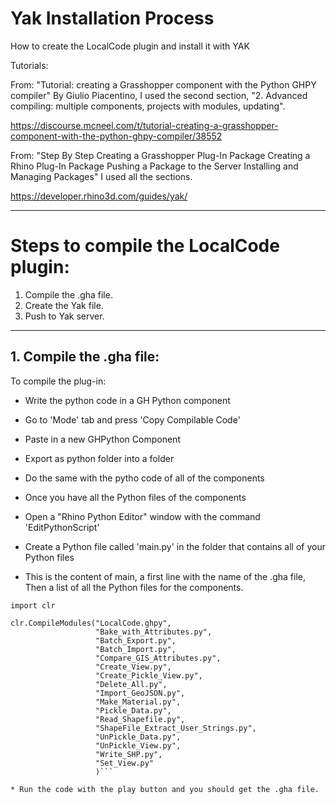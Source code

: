 # Yak Installation Process


How to create the LocalCode plugin 
and install it with YAK

Tutorials:

From: "Tutorial: creating a Grasshopper component with the Python GHPY compiler"
By Giulio Piacentino, I used the second section, "2. Advanced compiling: multiple components, projects with modules, updating".

https://discourse.mcneel.com/t/tutorial-creating-a-grasshopper-component-with-the-python-ghpy-compiler/38552

From: "Step By Step
Creating a Grasshopper Plug-In Package
Creating a Rhino Plug-In Package
Pushing a Package to the Server
Installing and Managing Packages" 
I used all the sections. 

https://developer.rhino3d.com/guides/yak/

------------------

# Steps to compile the LocalCode plugin:
1. Compile the .gha file. 
2. Create the Yak file. 
3. Push to Yak server. 

------------------

## 1. Compile the .gha file:
To compile the plug-in:
* Write the python code in a GH Python component
* Go to 'Mode' tab and press 'Copy Compilable Code'
* Paste in a new GHPython Component 
* Export as python folder into a folder
* Do the same with the pytho code of all of the components

* Once you have all the Python files of the components
* Open a "Rhino Python Editor" window with the command 'EditPythonScript'
* Create a Python file called 'main.py' in the folder that contains all of your Python files
* This is the content of main, a first line with the name of the .gha file, 
Then a list of all the Python files for the components.

```
import clr

clr.CompileModules("LocalCode.ghpy",
                   "Bake_with_Attributes.py",
                   "Batch_Export.py",
                   "Batch_Import.py",
                   "Compare_GIS_Attributes.py",
                   "Create_View.py",
                   "Create_Pickle_View.py",
                   "Delete_All.py",
                   "Import_GeoJSON.py",
                   "Make_Material.py",
                   "Pickle_Data.py",
                   "Read_Shapefile.py",
                   "ShapeFile_Extract_User_Strings.py",
                   "UnPickle_Data.py",
                   "UnPickle_View.py",
                   "Write_SHP.py",
                   "Set_View.py"
                   )```
        
* Run the code with the play button and you should get the .gha file.

